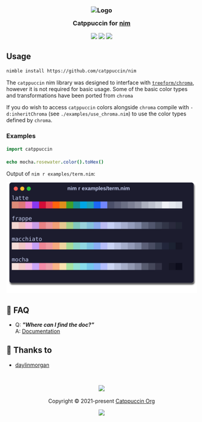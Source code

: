 <h3 align="center">
	<img src="https://raw.githubusercontent.com/catppuccin/catppuccin/main/assets/logos/exports/1544x1544_circle.png" width="100" alt="Logo"/><br/>
	<img src="https://raw.githubusercontent.com/catppuccin/catppuccin/main/assets/misc/transparent.png" height="30" width="0px"/>
	Catppuccin for <a href="https://github.com/nim-lang/nim">nim</a>
	<img src="https://raw.githubusercontent.com/catppuccin/catppuccin/main/assets/misc/transparent.png" height="30" width="0px"/>
</h3>

<p align="center">
	<a href="https://github.com/catppuccin/nim/stargazers"><img src="https://img.shields.io/github/stars/catppuccin/nim?colorA=363a4f&colorB=b7bdf8&style=for-the-badge"></a>
	<a href="https://github.com/catppuccin/nim/issues"><img src="https://img.shields.io/github/issues/catppuccin/nim?colorA=363a4f&colorB=f5a97f&style=for-the-badge"></a>
	<a href="https://github.com/catppuccin/nim/contributors"><img src="https://img.shields.io/github/contributors/catppuccin/nim?colorA=363a4f&colorB=a6da95&style=for-the-badge"></a>
</p>


## Usage

```sh
nimble install https://github.com/catppuccin/nim
```

The `catppuccin` nim library was designed to interface with [`treeform/chroma`](https://github.com/treeform/chroma), however it is not required for basic usage. Some of the basic color types and transformations have been ported from `chroma`

If you do wish to access `catppuccin` colors alongside `chroma` compile with `-d:inheritChroma` (see `./examples/use_chroma.nim`) to use the color types defined by `chroma`.

### Examples

```nim
import catppuccin

echo mocha.rosewater.color().toHex()
```

Output of `nim r examples/term.nim`:

![example screenshot](./assets/term.svg)


<!-- this section is optional -->
## 🙋 FAQ

-	Q: **_"Where can I find the doc?"_**\
	A: [Documentation](https://gh.dayl.in/catppuccin-nim)

## 💝 Thanks to

- [daylinmorgan](https://github.com/daylinmorgan)

&nbsp;

<p align="center">
	<img src="https://raw.githubusercontent.com/catppuccin/catppuccin/main/assets/footers/gray0_ctp_on_line.svg?sanitize=true" />
</p>

<p align="center">
	Copyright &copy; 2021-present <a href="https://github.com/catppuccin" target="_blank">Catppuccin Org</a>
</p>

<p align="center">
	<a href="https://github.com/catppuccin/catppuccin/blob/main/LICENSE"><img src="https://img.shields.io/static/v1.svg?style=for-the-badge&label=License&message=MIT&logoColor=d9e0ee&colorA=363a4f&colorB=b7bdf8"/></a>
</p>

